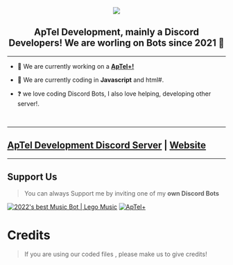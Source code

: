 <div align="center" style"border-radius:15px">
  <img src="https://images-ext-1.discordapp.net/external/3PgHi98Qxt-Qk9xGjiCzy58xoAdlWDJZKXhaEKeNHBs/https/cdn.discordapp.com/emojis/929795388960018472.png?width=102&height=102" style"width: 100%;border-radius:15px">
</div>

## <div align="center">ApTel Development, mainly a Discord Developers! We are worling on Bots since 2021 🚀</div>  
  
***

- 🔭 We are currently working on a [**ApTel+!**](https://aptel.apteldevelopmen.repl.co/)
  

- 🌱 We are currently coding in **Javascript** and html#.  
  

- ❓  we love coding Discord Bots, I also love helping, developing other server!.
  
<br/>
  
***

## [ApTel Development Discord Server](https://dsc.gg/aptel.dev) | [Website](https://aptel.apteldevelopmen.repl.co/)
<a href="https://dsc.gg/aptel.dev"></a>

***

## Support Us

> You can always Support me by inviting one of my **own Discord Bots**

[![2022's best Music Bot | Lego Music](https://cdn.discordapp.com/emojis/933726690759282738.gif?size=80&quality=lossless)](https://discord.com/api/oauth2/authorize?client_id=933726364085940265&permissions=8&scope=bot%20applications.commands)
[![ApTel+](https://cdn.discordapp.com/emojis/934060439317397546.webp?size=80&quality=lossless)](https://discord.com/api/oauth2/authorize?client_id=932883048360452146&permissions=8&scope=bot%20applications.commands)

# Credits

> If you are using our coded files , please make us to give credits!
